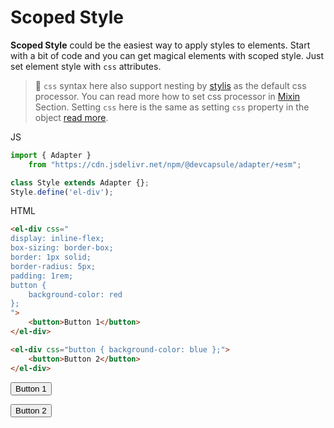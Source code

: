 # Scoped Style

**Scoped Style** could be the easiest way to apply styles to 
elements. Start with a bit of code and you can get magical elements with
scoped style. Just set element style with `css` attributes.

<el-blockquote>

> 💁 `css` syntax here also support nesting by [stylis](stylis.js.org)
> as the default css processor. You can read more how to set
> css processor in [Mixin](../mixin/#) Section. Setting `css` here
> is the same as setting `css` property in the object
> [read more](../usage/#element-style).

</el-blockquote>

<el-code-block>
    <div el="bar-top-left">JS</div>

```ts
import { Adapter }
    from "https://cdn.jsdelivr.net/npm/@devcapsule/adapter/+esm";

class Style extends Adapter {};
Style.define('el-div');
```
</el-code-block>

<el-code-block>
    <div el="bar-top-left">HTML</div>

```html
<el-div css="
display: inline-flex;
box-sizing: border-box;
border: 1px solid;
border-radius: 5px;
padding: 1rem;
button {
    background-color: red
};
">
    <button>Button 1</button>
</el-div>

<el-div css="button { background-color: blue };">
    <button>Button 2</button>
</el-div>
```
</el-code-block>

<el-div css="
display: inline-flex;
box-sizing: border-box;
border: 1px solid;
border-radius: 5px;
padding: 1rem;
button { background-color: red };
">
    <button>Button 1</button>
</el-div>

<el-div css="button { background-color: blue };">
    <button>Button 2</button>
</el-div>